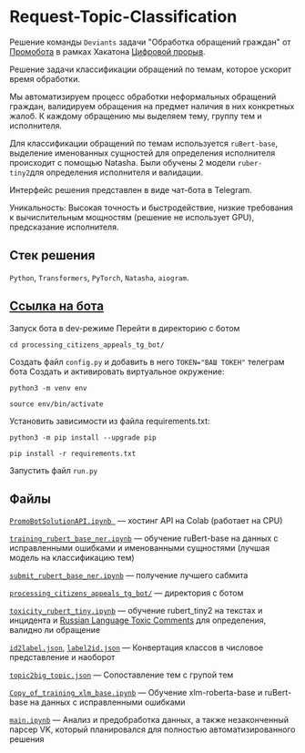 # Request-Topic-Classification  

Решение команды `Deviаnts` задачи "Обработка обращений граждан" от [Промобота](https://promo-bot.ru/) в рамках Хакатона [Цифровой прорыв](https://hacks-ai.ru).

Решение задачи классификации обращений по темам, которое ускорит время обработки.

Мы автоматизируем процесс обработки неформальных обращений граждан, валидируем обращения на предмет наличия в них конкретных жалоб.
К каждому обращению мы выделяем тему, группу тем и исполнителя.

Для классификации обращений по темам используется `ruBert-base`, выделение именованных сущностей для определения исполнителя происходит с помощью Natasha. Были обучены 2 модели `ruber-tiny2`для определения исполнителя и валидации.

Интерфейс решения представлен в виде чат-бота в Telegram.

Уникальность:
Высокая точность и быстродействие, низкие требования к вычислительным мощностям (решение не использует GPU), предсказание исполнителя.


## Стек решения
`Python`, `Transformers`, `PyTorch`, `Natasha`, `aiogram`.

## [Ссылка на бота](https://t.me/processing_appeals_bot)
Запуск бота в dev-режиме
Перейти в директорию с ботом
```
cd processing_citizens_appeals_tg_bot/
```
Создать файл `config.py` и добавить в него `TOKEN="ВАШ ТОКЕН"` телеграм бота 
Cоздать и активировать виртуальное окружение:
```
python3 -m venv env
```
```
source env/bin/activate
```
Установить зависимости из файла requirements.txt:
```
python3 -m pip install --upgrade pip 
```
```
pip install -r requirements.txt
```
Запустить файл `run.py`


## Файлы 

[`PromoBotSolutionAPI.ipynb `](PromoBotSolutionAPI.ipynb) — хостинг API на Colab (работает на CPU)

[`training_rubert_base_ner.ipynb`](training_rubert_base_ner.ipynb) — обучение ruBert-base на данных с исправленными ошибками и именованными сущностями (лучшая модель на классификацию тем)

[`submit_rubert_base_ner.ipynb`](submit_rubert_base_ner.ipynb) — получение лучшего сабмита

[`processing_citizens_appeals_tg_bot/`](processing_citizens_appeals_tg_bot/) — директория с ботом

[`toxicity_rubert_tiny.ipynb`](toxicity_rubert_tiny.ipynb) — обучение rubert_tiny2 на текстах и инцидента и [Russian Language Toxic Comments](https://www.kaggle.com/datasets/blackmoon/russian-language-toxic-comments) для определения, валидно ли обращение

[`id2label.json`](id2label.json), [`label2id.json`](label2id.json) — Конвертация классов в числовое представление и наоборот

[`topic2big_topic.json`](topic2big_topic.json) — Сопоставление тем с групой тем

[`Copy_of_training_xlm_base.ipynb`](Copy_of_training_xlm_base.ipynb) — Обучение xlm-roberta-base и ruBert-base на данных с исправленными ошибками

[`main.ipynb`](main.ipynb) — Анализ и предобработка данных, а также незаконченный парсер VK, который планировался для полностью автоматизированного решения

